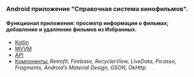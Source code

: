 ### Android приложение "Справочная система кинофильмов".
#### Функционал приложения: просмотр информации о фильмах; добавление и удалление фильмов из Избранных.  
- <u>Kotlin
- MVVM</u>
- [API](https://kinopoiskapiunofficial.tech/documentation/api/#/films)
- <u>Компоненты:</u> *Retrofit, Firebase, RecyclerView, LiveData, Picasso, Fragments, Android’s Material Design, GSON, OkHttp.*